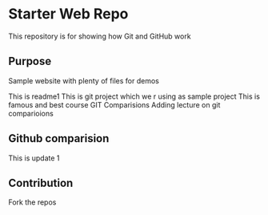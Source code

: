 # Starter Web Repo

This repository is for showing how Git and GitHub work

## Purpose

Sample website with plenty of files for demos

This is readme1
This is git project which we r using as sample project 
This is famous and best course
GIT Comparisions 
Adding lecture on git comparioions
## Github comparision
This is update 1
## Contribution
Fork the repos

